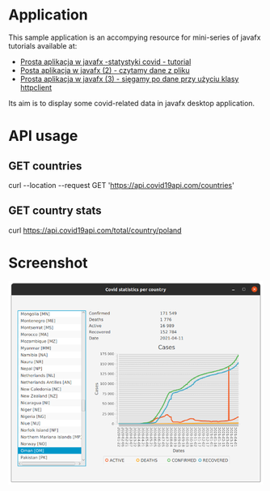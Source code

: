 # Application


This sample application is an accompying resource for mini-series of javafx tutorials available at:
* [Prosta aplikacja w javafx -statystyki covid - tutorial](https://kamilachyla.com/posts/prosta-aplikacja-w-javafx-statystyki-covid-tutorial/)
* [Posta aplikacja w javafx (2) - czytamy dane z pliku](https://kamilachyla.com/posts/prosta-aplikacja-w-javafx-2-czytamy-dane-z-pliku/)
* [Prosta aplikacja w javafx (3) - sięgamy po dane przy użyciu klasy httpclient](https://kamilachyla.com/posts/prosta-aplikacja-w-javafx-3-siegamy-po-dane-przy-uzyciu-klasy-httpclient/)

Its aim is to display some covid-related data in javafx desktop application.

# API usage


## GET countries

curl  --location --request GET 'https://api.covid19api.com/countries' 

## GET country stats

curl https://api.covid19api.com/total/country/poland 

# Screenshot

![Application window with covid stats charts](covid-app-window-all-countries.png)
